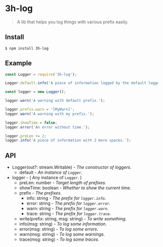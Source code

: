 # 3h-log

> A lib that helps you log things with various prefix easily.

## Install

```
$ npm install 3h-log
```

## Example

```javascript
const Logger = require('3h-log');

Logger.default.info('A piece of information logged by the default logger.');

const logger = new Logger();

logger.warn('A warning with default prefix.');

logger.prefix.warn = '[MyWarn]';
logger.warn('A warning with my prefix.');

logger.showTime = false;
logger.error('An error without time.');

logger.preLen += 2;
logger.info('A piece of information with 2 more spaces.');
```

## API

- Logger(out?: stream.Writable) - *The constructor of loggers.*
    - default - *An instance of `Logger`.*
- logger - ( Any instance of `Logger`. )
    - preLen: number - *Target length of prefixes.*
    - showTime: boolean - *Whether to show the current time.*
    - prefix - *The prefixes.*
        - info: string - *The prefix for `logger.info`.*
        - error: string - *The prefix for `logger.error`.*
        - warn: string - *The prefix for `logger.warn`.*
        - trace: string - *The prefix for `logger.trace`.*
    - write(prefix: string, msg: string) - *To write something.*
    - info(msg: string) - *To log some information.*
    - error(msg: string) - *To log some errors.*
    - warn(msg: string) - *To log some warnings.*
    - trace(msg: string) - *To log some traces.*
